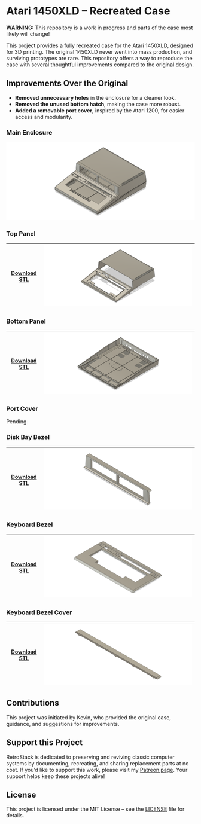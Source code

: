 # Atari 1450XLD – Recreated Case

**WARNING:** This repository is a work in progress and parts of the case most likely will change!  

This project provides a fully recreated case for the Atari 1450XLD, designed for 3D printing. The original 1450XLD never went into mass production, and surviving prototypes are rare. This repository offers a way to reproduce the case with several thoughtful improvements compared to the original design.

## Improvements Over the Original

- **Removed unnecessary holes** in the enclosure for a cleaner look.  
- **Removed the unused bottom hatch**, making the case more robust.  
- **Added a removable port cover**, inspired by the Atari 1200, for easier access and modularity.  

### Main Enclosure

![Overview](/Images/Overview.png)

### Top Panel

| [Download STL](/Model/Top.stl) | [![Top Case](/Images/Top_Model.png)](/Model/Top.stl) |
|----------------------------------|-------------------------------------|

### Bottom Panel

| [Download STL](/Model/Bottom.stl) | [![Bottom Case](/Images/Bottom_Model.png)](/Model/Bottom.stl) |
|----------------------------------|-------------------------------------|

### Port Cover

Pending

### Disk Bay Bezel

| [Download STL](/Model/DiskBay_Bezel.stl) | [![DiskBay Bezel](/Images/DiskBay_Bezel_Model.png)](/Model/DiskBay_Bezel.stl) |
|----------------------------------|-------------------------------------|

### Keyboard Bezel

| [Download STL](/Model/Keyboard_Bezel.stl) | [![Keyboard Bezel](/Images/Keyboard_Bezel_Model.png)](/Model/Keyboard_Bezel.stl) |
|----------------------------------|-------------------------------------|

### Keyboard Bezel Cover

| [Download STL](/Model/Keyboard_Bezel_Cover.stl) | [![Keyboard Bezel Cover](/Images/Keyboard_Bezel_Cover_Model.png)](/Model/Keyboard_Bezel_Cover.stl) |
|----------------------------------|-------------------------------------|


## Contributions

This project was initiated by Kevin, who provided the original case, guidance, and suggestions for improvements.  

## Support this Project

RetroStack is dedicated to preserving and reviving classic computer systems by documenting, recreating, and sharing replacement parts at no cost. If you’d like to support this work, please visit my [Patreon page](https://www.patreon.com/RetroStack). Your support helps keep these projects alive!  

## License

This project is licensed under the MIT License – see the [LICENSE](LICENSE) file for details.  
